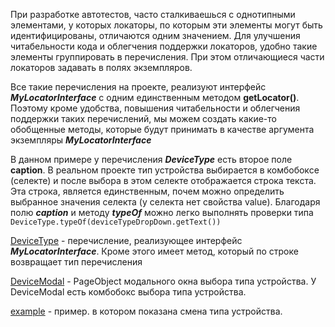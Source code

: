 При разработке автотестов, часто сталкиваешься с однотипными элементами, у которых локаторы, по которым эти элементы могут быть идентифицированы, отличаются одним значением. Для улучшения читабельности кода и облегчения поддержки локаторов, удобно такие элементы группировать в перечисления. При этом отличающиеся части локаторов задавать в полях экземпляров.

Все такие перечисления на проекте, реализуют интерфейс ***MyLocatorInterface*** с одним единственным методом ****getLocator()****. Поэтому кроме удобства, повышения читабельности и облегчения поддержки таких перечислений, мы можем создать какие-то обобщенные методы, которые будут принимать в качестве аргумента экземпляры ***MyLocatorInterface***

В данном примере у перечисления ***DeviceType*** есть второе поле ****caption****. В реальном проекте тип устройства выбирается в комбобоксе (селекте) и после выбора в этом селекте отображается строка текста. Эта строка, является единственным, почем можно определить выбранное значения селекта (у селекта нет свойства value). Благодаря полю ***caption*** и методу ***typeOf*** можно легко выполнять проверки типа `DeviceType.typeOf(deviceTypeDropDown.getText())`

[DeviceType](src/main/java/DeviceType.java) - перечисление, реализующее интерфейс ***MyLocatorInterface***. Кроме этого имеет метод, который по строке возвращает тип перечисления

[DeviceModal](src/main/java/DeviceModal.java) -  PageObject модального окна выбора типа устройства. У DeviceModal есть комбобокс выбора типа устройства. 

[example](src/test/java/example.java) - пример. в котором показана смена типа устройства. 
